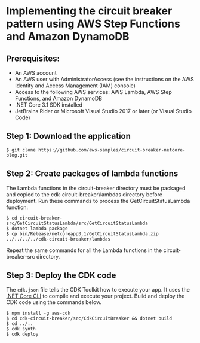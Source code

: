 # Implementing the circuit breaker pattern using AWS Step Functions and Amazon DynamoDB

## Prerequisites:

-	An AWS account
-	An AWS user with AdministratorAccess (see the instructions on the AWS Identity and Access Management (IAM) console)
-	Access to the following AWS services: AWS Lambda, AWS Step Functions, and Amazon DynamoDB
-	.NET Core 3.1 SDK installed
-	JetBrains Rider or Microsoft Visual Studio 2017 or later (or Visual Studio Code)

## Step 1: Download the application

```shell
$ git clone https://github.com/aws-samples/circuit-breaker-netcore-blog.git
```

## Step 2: Create packages of lambda functions

The Lambda functions in the circuit-breaker directory must be packaged and copied to the cdk-circuit-breaker\lambdas directory before deployment. Run these commands to process the GetCircuitStatusLambda function: 

```shell
$ cd circuit-breaker-src/GetCircuitStatusLambda/src/GetCircuitStatusLambda 
$ dotnet lambda package
$ cp bin/Release/netcoreapp3.1/GetCircuitStatusLambda.zip ../../../../cdk-circuit-breaker/lambdas
```

Repeat the same commands for all the Lambda functions in the circuit-breaker-src directory.

## Step 3: Deploy the CDK code

The `cdk.json` file tells the CDK Toolkit how to execute your app. It uses the [.NET Core CLI](https://docs.microsoft.com/dotnet/articles/core/) to compile and execute your project. Build and deploy the CDK code using the commands below.

```shell
$ npm install -g aws-cdk
$ cd cdk-circuit-breaker/src/CdkCircuitBreaker && dotnet build
$ cd ../..
$ cdk synth
$ cdk deploy
```